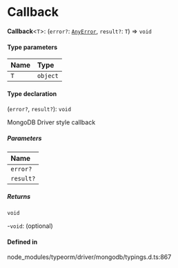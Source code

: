 # Callback

 **Callback**<`T`\>: (`error?`: [`AnyError`](AnyError.md), `result?`: `T`) => `void`

#### Type parameters

| Name | Type |
| :------ | :------ |
| `T` | `object` |

#### Type declaration

(`error?`, `result?`): `void`

MongoDB Driver style callback

##### Parameters

| Name |
| :------ |
| `error?` | [`AnyError`](AnyError.md) |
| `result?` | `T` |

##### Returns

`void`

-`void`: (optional) 

#### Defined in

node_modules/typeorm/driver/mongodb/typings.d.ts:867
